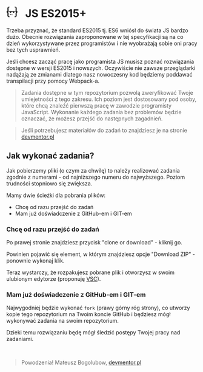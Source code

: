 # [![](assets/img/logo-readme2.jpg)](https://devmentor.pl) &nbsp; JS ES2015+

Trzeba przyznać, że standard ES2015 tj. ES6 wniósł do świata JS bardzo dużo. Obecnie rozwiązania zaproponowane w tej specyfikacji są na co dzień wykorzystywane przez programistów i nie wyobrażają sobie oni pracy bez tych usprawnień.

Jeśli chcesz zacząć pracę jako programista JS musisz poznać rozwiązania dostępne w wersji ES2015 i nowszych. Oczywiście nie zawsze przeglądarki nadążają ze zmianami dlatego nasz nowoczesny kod będziemy poddawać transpilacji przy pomocy Webpack-a. 


> Zadania dostępne w tym repozytorium pozwolą zweryfikować Twoje umiejetności z tego zakresu. Ich poziom jest dostosowany pod osoby, które chcą znaleźć pierwszą pracę w zawodzie programisty JavaScript. Wykonanie każdego zadania bez problemów będzie oznaczać, że możesz przejść do następnych zagadnień.

> Jeśli potrzebujesz materiałów do zadań to znajdziesz je na stronie [devmentor.pl](https://devmentor.pl)

## Jak wykonać zadania?

Jak pobierzemy pliki (o czym za chwilę) to należy realizować zadania zgodnie z numerami - od najniższego numeru do najwyższego. Poziom trudności stopniowo się zwiększa.

Mamy dwie ścieżki dla pobrania plików:

* Chcę od razu przejść do zadań
* Mam już doświadczenie z GitHub-em i GIT-em

### Chcę od razu przejść do zadań

Po prawej stronie znajdziesz przycisk "clone or download" - kliknij go.

Powinien pojawić się element, w którym znajdziesz opcje "Download ZIP" - ponownie wykonaj klik.

Teraz wystarczy, że rozpakujesz pobrane plik i otworzysz w swoim ulubionym edytorze (proponuję [VSC](https://code.visualstudio.com/)).

### Mam już doświadczenie z GitHub-em i GIT-em

Najwygodniej będzie wykonać `fork` (prawy górny róg strony), co utworzy kopie tego repozytorium na Twoim koncie GitHub i będziesz mógł wykonywać zadania na swoim repozytorium.

Dzieki temu rozwiązaniu będę mógł śledzić postępy Twojej pracy nad zadaniami.

&nbsp;

> Powodzenia! Mateusz Bogolubow, [devmentor.pl](https://devmentor.pl)